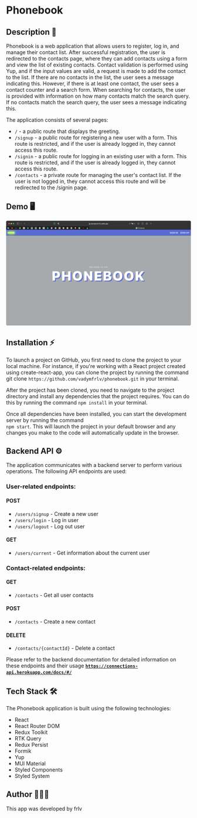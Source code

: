 # Phonebook

## Description 📑

Phonebook is a web application that allows users to register, log in, and manage their contact list.
After successful registration, the user is redirected to the contacts page, where they can add
contacts using a form and view the list of existing contacts. Contact validation is performed using
Yup, and if the input values are valid, a request is made to add the contact to the list. If there
are no contacts in the list, the user sees a message indicating this. However, if there is at least
one contact, the user sees a contact counter and a search form. When searching for contacts, the
user is provided with information on how many contacts match the search query. If no contacts match
the search query, the user sees a message indicating this.

The application consists of several pages:

- `/` - a public route that displays the greeting.
- `/signup` - a public route for registering a new user with a form. This route is restricted, and
  if the user is already logged in, they cannot access this route.
- `/signin` - a public route for logging in an existing user with a form. This route is restricted,
  and if the user is already logged in, they cannot access this route.
- `/contacts` - a private route for managing the user's contact list. If the user is not logged in,
  they cannot access this route and will be redirected to the /signin page.

## Demo 🖥

![Demo](https://raw.githubusercontent.com/vadymfrlv/storage/main/demos/phonebook/phonebook-demo.gif)

## Installation ⚡️

To launch a project on GitHub, you first need to clone the project to your local machine. For
instance, if you're working with a React project created using create-react-app, you can clone the
project by running the command git clone `https://github.com/vadymfrlv/phonebook.git` in your
terminal.

After the project has been cloned, you need to navigate to the project directory and install any
dependencies that the project requires. You can do this by running the command `npm install` in your
terminal.

Once all dependencies have been installed, you can start the development server by running the
command <br> `npm start`. This will launch the project in your default browser and any changes you
make to the code will automatically update in the browser.

## Backend API ⚙️

The application communicates with a backend server to perform various operations. The following API
endpoints are used:

### User-related endpoints:

#### POST

- `/users/signup` - Create a new user
- `/users/login` - Log in user
- `/users/logout` - Log out user

#### GET

- `/users/current` - Get information about the current user

### Contact-related endpoints:

#### GET

- `/contacts` - Get all user contacts

#### POST

- `/contacts` - Create a new contact

#### DELETE

- `/contacts/{contactId}` - Delete a contact

<!-- #### PATCH
s
- `/contacts/{contactId}` - Update an existing contact -->

Please refer to the backend documentation for detailed information on these endpoints and their
usage
[<b>`https://connections-api.herokuapp.com/docs/#/`</b>](https://connections-api.herokuapp.com/docs/#/)

## Tech Stack 🛠

The Phonebook application is built using the following technologies:

- React
- React Router DOM
- Redux Toolkit
- RTK Query
- Redux Persist
- Formik
- Yup
- MUI Material
- Styled Components
- Styled System

## Author 👨🏻‍💻

This app was developed by frlv
